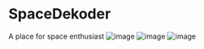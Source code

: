 # SpaceDekoder
A place for space enthusiast
![image](https://github.com/user-attachments/assets/fa85c344-0dd6-4e4d-aaf6-00e9540ca994)
![image](https://github.com/user-attachments/assets/84e8219b-e2ee-4905-8560-33cd746b1403)
![image](https://github.com/user-attachments/assets/882f9481-11b2-472f-a63d-b6c03f98170b)

